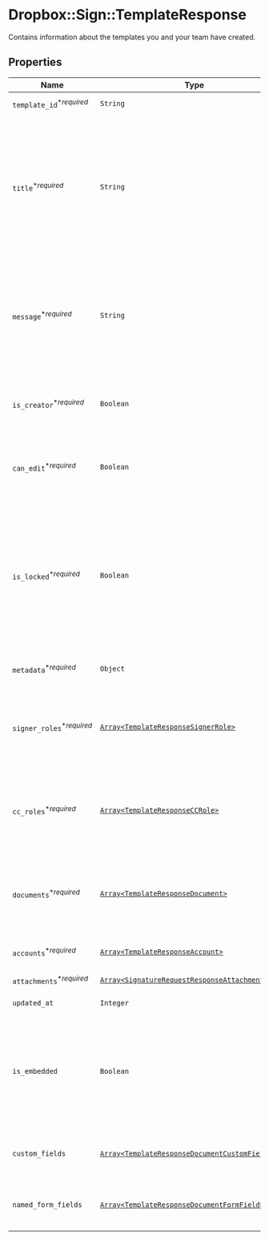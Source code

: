 # Dropbox::Sign::TemplateResponse

Contains information about the templates you and your team have created.

## Properties

| Name | Type | Description | Notes |
| ---- | ---- | ----------- | ----- |
| `template_id`<sup>*_required_</sup> | ```String``` |  The id of the Template.  |  |
| `title`<sup>*_required_</sup> | ```String``` |  The title of the Template. This will also be the default subject of the message sent to signers when using this Template to send a SignatureRequest. This can be overridden when sending the SignatureRequest.  |  |
| `message`<sup>*_required_</sup> | ```String``` |  The default message that will be sent to signers when using this Template to send a SignatureRequest. This can be overridden when sending the SignatureRequest.  |  |
| `is_creator`<sup>*_required_</sup> | ```Boolean``` |  `true` if you are the owner of this template, `false` if it&#39;s been shared with you by a team member.  |  |
| `can_edit`<sup>*_required_</sup> | ```Boolean``` |  Indicates whether edit rights have been granted to you by the owner (always `true` if that&#39;s you).  |  |
| `is_locked`<sup>*_required_</sup> | ```Boolean``` |  Indicates whether the template is locked. If `true`, then the template was created outside your quota and can only be used in `test_mode`. If `false`, then the template is within your quota and can be used to create signature requests.  |  |
| `metadata`<sup>*_required_</sup> | ```Object``` |  The metadata attached to the template.  |  |
| `signer_roles`<sup>*_required_</sup> | [```Array<TemplateResponseSignerRole>```](TemplateResponseSignerRole.md) |  An array of the designated signer roles that must be specified when sending a SignatureRequest using this Template.  |  |
| `cc_roles`<sup>*_required_</sup> | [```Array<TemplateResponseCCRole>```](TemplateResponseCCRole.md) |  An array of the designated CC roles that must be specified when sending a SignatureRequest using this Template.  |  |
| `documents`<sup>*_required_</sup> | [```Array<TemplateResponseDocument>```](TemplateResponseDocument.md) |  An array describing each document associated with this Template. Includes form field data for each document.  |  |
| `accounts`<sup>*_required_</sup> | [```Array<TemplateResponseAccount>```](TemplateResponseAccount.md) |  An array of the Accounts that can use this Template.  |  |
| `attachments`<sup>*_required_</sup> | [```Array<SignatureRequestResponseAttachment>```](SignatureRequestResponseAttachment.md) |  Signer attachments.  |  |
| `updated_at` | ```Integer``` |  Time the template was last updated.  |  |
| `is_embedded` | ```Boolean``` |  `true` if this template was created using an embedded flow, `false` if it was created on our website. Will be `null` when you are not the creator of the Template.  |  |
| `custom_fields` | [```Array<TemplateResponseDocumentCustomFieldBase>```](TemplateResponseDocumentCustomFieldBase.md) |  Deprecated. Use `custom_fields` inside the [documents](https://developers.hellosign.com/api/reference/operation/templateGet/#!c&#x3D;200&amp;path&#x3D;template/documents&amp;t&#x3D;response) array instead.  |  |
| `named_form_fields` | [```Array<TemplateResponseDocumentFormFieldBase>```](TemplateResponseDocumentFormFieldBase.md) |  Deprecated. Use `form_fields` inside the [documents](https://developers.hellosign.com/api/reference/operation/templateGet/#!c&#x3D;200&amp;path&#x3D;template/documents&amp;t&#x3D;response) array instead.  |  |

